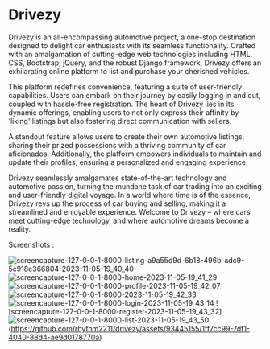 # Drivezy

Drivezy is an all-encompassing automotive project, a one-stop destination designed to delight car enthusiasts with its seamless functionality. Crafted with an amalgamation of cutting-edge web technologies including HTML, CSS, Bootstrap, jQuery, and the robust Django framework, Drivezy offers an exhilarating online platform to list and purchase your cherished vehicles.

This platform redefines convenience, featuring a suite of user-friendly capabilities. Users can embark on their journey by easily logging in and out, coupled with hassle-free registration. The heart of Drivezy lies in its dynamic offerings, enabling users to not only express their affinity by 'liking' listings but also fostering direct communication with sellers.

A standout feature allows users to create their own automotive listings, sharing their prized possessions with a thriving community of car aficionados. Additionally, the platform empowers individuals to maintain and update their profiles, ensuring a personalized and engaging experience.

Drivezy seamlessly amalgamates state-of-the-art technology and automotive passion, turning the mundane task of car trading into an exciting and user-friendly digital voyage. In a world where time is of the essence, Drivezy revs up the process of car buying and selling, making it a streamlined and enjoyable experience. Welcome to Drivezy – where cars meet cutting-edge technology, and where automotive dreams become a reality.

Screenshots :

![screencapture-127-0-0-1-8000-listing-a9a55d9d-6b18-496b-adc9-5c918e366804-2023-11-05-19_40_40](https://github.com/rhythm2211/drivezy/assets/93445155/2407ad28-fa90-4ba5-8ef6-aef3c097476c)
![screencapture-127-0-0-1-8000-home-2023-11-05-19_41_29](https://github.com/rhythm2211/drivezy/assets/93445155/80e440fc-6eac-4e2a-a04b-f715d51e7574)
![screencapture-127-0-0-1-8000-profile-2023-11-05-19_42_07](https://github.com/rhythm2211/drivezy/assets/93445155/1815b891-08f5-4149-a497-11aa04a7c041)
![screencapture-127-0-0-1-8000-2023-11-05-19_42_33](https://github.com/rhythm2211/drivezy/assets/93445155/9dc6ade4-a0a4-40c4-9ec8-f528243a2ed2)
![screencapture-127-0-0-1-8000-login-2023-11-05-19_43_14](https://github.com/rhythm2211/drivezy/assets/93445155/edd0b99c-4c89-463f-ab90-cbaa50ca1e7a)
![screencapture-127-0-0-1-8000-register-2023-11-05-19_43_32]![screencapture-127-0-0-1-8000-list-2023-11-05-19_43_50](https://github.com/rhythm2211/drivezy/assets/93445155/999cfbfb-e592-45c5-9e1c-b55af01b23c9)
(https://github.com/rhythm2211/drivezy/assets/93445155/1ff7cc99-7df1-4040-88d4-ae9d0178770a)

